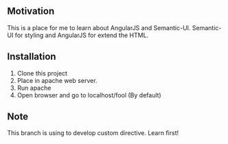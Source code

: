 ## Motivation

This is a place for me to learn about AngularJS and Semantic-UI. Semantic-UI for styling and AngularJS for extend the HTML. 

## Installation

1. Clone this project
2. Place in apache web server.
3. Run apache
4. Open browser and go to localhost/fool (By default)

## Note
This branch is using to develop custom directive. Learn first!
